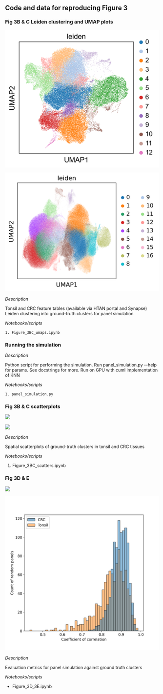 ## Code and data for reproducing Figure 3

### Fig 3B & C Leiden clustering and UMAP plots

![](images/Figure_3B_umap.png)

![](images/Figure_3C_umap.png)

*Description*

Tonsil and CRC feature tables (available via HTAN portal and Synapse) Leiden clustering into ground-truth clusters for panel simulation

*Notebooks/scripts*

    1. Figure_3BC_umaps.ipynb

### Running the simulation

*Description*

Python script for performing the simulation. Run panel_simulation.py --help for params. See docstrings for more. Run on GPU with cuml implementation of KNN

*Notebooks/scripts*

    1. panel_simulation.py

### Fig 3B & C scatterplots

![](images/Figure_3B_scatter.png)

![](images/Figure_3C_scatter.png)

*Description*

Spatial scatterplots of ground-truth clusters in tonsil and CRC tissues

*Notebooks/scripts*

1. Figure_3BC_scatters.ipynb

### Fig 3D & E

![](images/Figure_3D.png)

![](images/Figure_3E.png)

*Description*

Evaluation metrics for panel simulation against ground truth clusters

*Notebooks/scripts*

- Figure_3D_3E.ipynb
